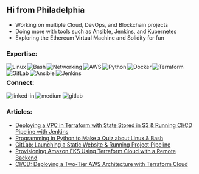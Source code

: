 ## Hi from Philadelphia

- Working on multiple Cloud, DevOps, and Blockchain projects
- Doing more with tools such as Ansible, Jenkins, and Kubernetes
- Exploring the Ethereum Virtual Machine and Solidity for fun<br>
### Expertise:
<img align="left" alt="Linux" src="https://img.shields.io/badge/-Linux-yellow"/>
<img align="left" alt="Bash" src="https://img.shields.io/badge/-Bash-green"/>
<img align="left" alt="Networking" src="https://img.shields.io/badge/-Networking-lightgrey"/>
<img align="left" alt="AWS" src="https://img.shields.io/badge/-AWS-orange"/>
<img align="left" alt="Python" src="https://img.shields.io/badge/-Python-blue"/>
<img align="left" alt="Docker" src="https://img.shields.io/badge/-Docker-9cf"/>
<img align="left" alt="Terraform" src="https://img.shields.io/badge/-Terraform-blueviolet"/>
<img align="left" alt="GitLab" src="https://img.shields.io/badge/-GitLab-red"/>
<img align="left" alt="Ansible" src="https://img.shields.io/badge/-Ansible-grey"/>
<img align="left" alt="Jenkins" src="https://img.shields.io/badge/-Jenkins-tan"/><br>

### Connect:

[<img align="left" alt="linked-in" src="https://img.shields.io/badge/linkedin-%230077B5.svg?&style=for-the-badge&logo=linkedin&logoColor=white" />](https://www.linkedin.com/in/kevinczarzasty/)

[<img align="left" alt="medium" src="https://img.shields.io/badge/Portfolio-%23008080.svg?&style=for-the-badge&logo=medium&logoColor=white" />](https://kevinczarzasty.medium.com/) 

[<img align="left" alt="gitlab" src="https://img.shields.io/badge/GitLab-6A5FBB?style=for-the-badge&logo=gitlab&logoColor=white" />](https://gitlab.com/kczarzasty) 
<br>

### Articles:

<!-- BLOG-POST-LIST:START -->
- [Deploying a VPC in Terraform with State Stored in S3 & Running CI/CD Pipeline with Jenkins](https://kevinczarzasty.medium.com/deploying-a-vpc-in-terraform-with-state-stored-in-s3-running-ci-cd-pipeline-with-jenkins-7f3e2c9c6477?source=rss-d3ba220c9512------2)
- [Programming in Python to Make a Quiz about Linux & Bash](https://kevinczarzasty.medium.com/programming-in-python-to-make-a-quiz-about-linux-bash-db5ca43f2356?source=rss-d3ba220c9512------2)
- [GitLab: Launching a Static Website & Running Project Pipeline](https://kevinczarzasty.medium.com/gitlab-launching-a-static-website-running-automated-project-pipeline-c969c5786b6d?source=rss-d3ba220c9512------2)
- [Provisioning Amazon EKS Using Terraform Cloud with a Remote Backend](https://kevinczarzasty.medium.com/provisioning-amazon-eks-using-terraform-cloud-with-a-remote-backend-c76c8a006a8f?source=rss-d3ba220c9512------2)
- [CI/CD: Deploying a Two-Tier AWS Architecture with Terraform Cloud](https://kevinczarzasty.medium.com/ci-cd-deploying-a-two-tier-aws-architecture-with-terraform-cloud-1ec3d22ce7f7?source=rss-d3ba220c9512------2)
<!-- BLOG-POST-LIST:END -->
